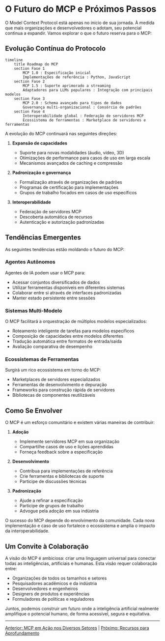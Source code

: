# O Futuro do MCP e Próximos Passos

O Model Context Protocol está apenas no início de sua jornada. À medida que mais organizações e desenvolvedores o adotam, seu potencial continua a expandir. Vamos explorar o que o futuro reserva para o MCP:

## Evolução Contínua do Protocolo

```mermaid
timeline
    title Roadmap do MCP
    section Fase 1
        MCP 1.0 : Especificação inicial
        Implementações de referência : Python, JavaScript
    section Fase 2
        MCP 1.5 : Suporte aprimorado a streaming
        Adaptadores para LLMs populares : Integração com principais modelos
    section Fase 3
        MCP 2.0 : Schema avançado para tipos de dados
        Governança multi-organizacional : Consórcio de padrões
    section Fase 4
        Interoperabilidade global : Federação de servidores MCP
        Ecossistema de ferramentas : Marketplace de servidores e ferramentas
```

A evolução do MCP continuará nas seguintes direções:

1. **Expansão de capacidades**
   - Suporte para novas modalidades (áudio, vídeo, 3D)
   - Otimizações de performance para casos de uso em larga escala
   - Mecanismos avançados de caching e compressão

2. **Padronização e governança**
   - Formalização através de organizações de padrões
   - Programas de certificação para implementações
   - Grupos de trabalho focados em casos de uso específicos

3. **Interoperabilidade**
   - Federação de servidores MCP
   - Descoberta automática de recursos
   - Autenticação e autorização padronizadas

## Tendências Emergentes

As seguintes tendências estão moldando o futuro do MCP:

### Agentes Autônomos

Agentes de IA podem usar o MCP para:
- Acessar conjuntos diversificados de dados
- Utilizar ferramentas disponíveis em diferentes sistemas
- Colaborar entre si através de interfaces padronizadas
- Manter estado persistente entre sessões

### Sistemas Multi-Modelo

O MCP facilitará a orquestração de múltiplos modelos especializados:
- Roteamento inteligente de tarefas para modelos específicos
- Composição de capacidades entre modelos diferentes
- Tradução automática entre formatos de entrada/saída
- Avaliação comparativa de desempenho

### Ecossistemas de Ferramentas

Surgirá um rico ecossistema em torno do MCP:
- Marketplaces de servidores especializados
- Ferramentas de desenvolvimento e depuração
- Frameworks para construção rápida de servidores
- Bibliotecas de componentes reutilizáveis

## Como Se Envolver

O MCP é um esforço comunitário e existem várias maneiras de contribuir:

1. **Adoção**
   - Implemente servidores MCP em sua organização
   - Compartilhe casos de uso e lições aprendidas
   - Forneça feedback sobre a especificação

2. **Desenvolvimento**
   - Contribua para implementações de referência
   - Crie ferramentas e bibliotecas de suporte
   - Participe de discussões técnicas

3. **Padronização**
   - Ajude a refinar a especificação
   - Participe de grupos de trabalho
   - Advogue pela adoção em sua indústria

O sucesso do MCP depende do envolvimento da comunidade. Cada nova implementação e caso de uso fortalece o ecossistema e amplia o impacto da interoperabilidade.

## Um Convite à Colaboração

A visão do MCP é ambiciosa: criar uma linguagem universal para conectar todas as inteligências, artificiais e humanas. Esta visão requer colaboração entre:

- Organizações de todos os tamanhos e setores
- Pesquisadores acadêmicos e da indústria
- Desenvolvedores e engenheiros
- Designers de produtos e experiências
- Formuladores de políticas e reguladores

Juntos, podemos construir um futuro onde a inteligência artificial realmente amplifique o potencial humano, de forma acessível, segura e equitativa.

---

[Anterior: MCP em Ação nos Diversos Setores](07-aplicacoes-praticas.md) | [Próximo: Recursos para Aprofundamento](10-mcp-recursos.md) 